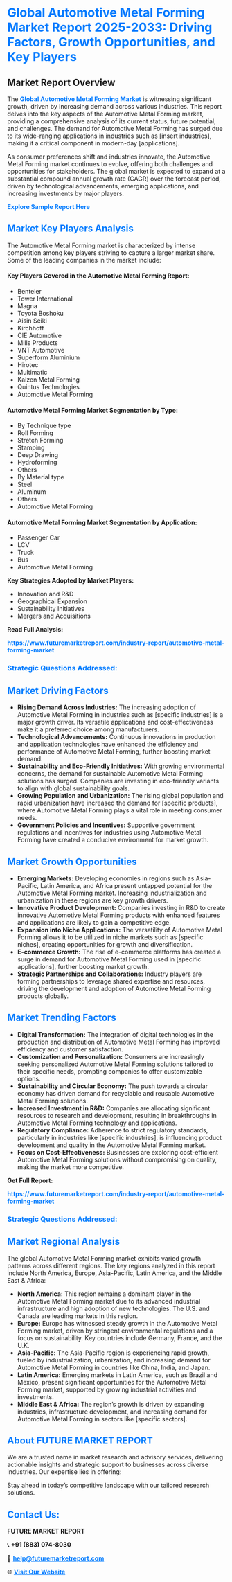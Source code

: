<h1 style="color: #007BFF;">Global Automotive Metal Forming Market Report 2025-2033: Driving Factors, Growth Opportunities, and Key Players</h1>

<section id="overview">
<h2>Market Report Overview</h2>
<p>The <a href="https://www.futuremarketreport.com/industry-report/automotive-metal-forming-market" style="color: #007BFF; text-decoration: none;"><strong>Global Automotive Metal Forming Market</strong></a> is witnessing significant growth, driven by increasing demand across various industries. This report delves into the key aspects of the Automotive Metal Forming market, providing a comprehensive analysis of its current status, future potential, and challenges. The demand for Automotive Metal Forming has surged due to its wide-ranging applications in industries such as [insert industries], making it a critical component in modern-day [applications].</p>
<p>As consumer preferences shift and industries innovate, the Automotive Metal Forming market continues to evolve, offering both challenges and opportunities for stakeholders. The global market is expected to expand at a substantial compound annual growth rate (CAGR) over the forecast period, driven by technological advancements, emerging applications, and increasing investments by major players.</p>
</section>

<section id="overview">
<p><a href="https://www.futuremarketreport.com/request-sample/reportId=100504" style="color: #007BFF; text-decoration: none;"><strong>Explore Sample Report Here</strong></a></p>
</section>

<section id="key-players">
<h2 style="color: #007BFF;">Market Key Players Analysis</h2>
<p>The Automotive Metal Forming market is characterized by intense competition among key players striving to capture a larger market share. Some of the leading companies in the market include:</p>
<h4>Key Players Covered in the Automotive Metal Forming Report:</h4>
<ul><li>Benteler</li><li>Tower International</li><li>Magna</li><li>Toyota Boshoku</li><li>Aisin Seiki</li><li>Kirchhoff</li><li>CIE Automotive</li><li>Mills Products</li><li>VNT Automotive</li><li>Superform Aluminium</li><li>Hirotec</li><li>Multimatic</li><li>Kaizen Metal Forming</li><li>Quintus Technologies</li><li>Automotive Metal Forming</li></ul>
<h4>Automotive Metal Forming Market Segmentation by Type:</h4>
<ul><li>By Technique type</li><li>Roll Forming</li><li>Stretch Forming</li><li>Stamping</li><li>Deep Drawing</li><li>Hydroforming</li><li>Others</li><li>By Material type</li><li>Steel</li><li>Aluminum</li><li>Others</li><li>Automotive Metal Forming</li></ul>

<h4>Automotive Metal Forming Market Segmentation by Application:</h4>
<ul><li>Passenger Car</li><li>LCV</li><li>Truck</li><li>Bus</li><li>Automotive Metal Forming</li></ul>
<p><strong>Key Strategies Adopted by Market Players:</strong></p>
<ul>
<li>Innovation and R&D</li>
<li>Geographical Expansion</li>
<li>Sustainability Initiatives</li>
<li>Mergers and Acquisitions</li>
</ul>
</section>

<section>
<p><strong>Read Full Analysis: </strong></p><a href="https://www.futuremarketreport.com/industry-report/automotive-metal-forming-market" style="color: #007BFF; text-decoration: none;"><strong>https://www.futuremarketreport.com/industry-report/automotive-metal-forming-market</strong></a>
<h3 style="color: #007BFF;">Strategic Questions Addressed:</h3>
</section>

<section id="driving-factors">
<h2 style="color: #007BFF;">Market Driving Factors</h2>
<ul>
<li><strong>Rising Demand Across Industries:</strong> The increasing adoption of Automotive Metal Forming in industries such as [specific industries] is a major growth driver. Its versatile applications and cost-effectiveness make it a preferred choice among manufacturers.</li>
<li><strong>Technological Advancements:</strong> Continuous innovations in production and application technologies have enhanced the efficiency and performance of Automotive Metal Forming, further boosting market demand.</li>
<li><strong>Sustainability and Eco-Friendly Initiatives:</strong> With growing environmental concerns, the demand for sustainable Automotive Metal Forming solutions has surged. Companies are investing in eco-friendly variants to align with global sustainability goals.</li>
<li><strong>Growing Population and Urbanization:</strong> The rising global population and rapid urbanization have increased the demand for [specific products], where Automotive Metal Forming plays a vital role in meeting consumer needs.</li>
<li><strong>Government Policies and Incentives:</strong> Supportive government regulations and incentives for industries using Automotive Metal Forming have created a conducive environment for market growth.</li>
</ul>
</section>

<section id="growth-opportunities">
<h2 style="color: #007BFF;">Market Growth Opportunities</h2>
<ul>
<li><strong>Emerging Markets:</strong> Developing economies in regions such as Asia-Pacific, Latin America, and Africa present untapped potential for the Automotive Metal Forming market. Increasing industrialization and urbanization in these regions are key growth drivers.</li>
<li><strong>Innovative Product Development:</strong> Companies investing in R&D to create innovative Automotive Metal Forming products with enhanced features and applications are likely to gain a competitive edge.</li>
<li><strong>Expansion into Niche Applications:</strong> The versatility of Automotive Metal Forming allows it to be utilized in niche markets such as [specific niches], creating opportunities for growth and diversification.</li>
<li><strong>E-commerce Growth:</strong> The rise of e-commerce platforms has created a surge in demand for Automotive Metal Forming used in [specific applications], further boosting market growth.</li>
<li><strong>Strategic Partnerships and Collaborations:</strong> Industry players are forming partnerships to leverage shared expertise and resources, driving the development and adoption of Automotive Metal Forming products globally.</li>
</ul>
</section>

<section id="trending-factors">
<h2 style="color: #007BFF;">Market Trending Factors</h2>
<ul>
<li><strong>Digital Transformation:</strong> The integration of digital technologies in the production and distribution of Automotive Metal Forming has improved efficiency and customer satisfaction.</li>
<li><strong>Customization and Personalization:</strong> Consumers are increasingly seeking personalized Automotive Metal Forming solutions tailored to their specific needs, prompting companies to offer customizable options.</li>
<li><strong>Sustainability and Circular Economy:</strong> The push towards a circular economy has driven demand for recyclable and reusable Automotive Metal Forming solutions.</li>
<li><strong>Increased Investment in R&D:</strong> Companies are allocating significant resources to research and development, resulting in breakthroughs in Automotive Metal Forming technology and applications.</li>
<li><strong>Regulatory Compliance:</strong> Adherence to strict regulatory standards, particularly in industries like [specific industries], is influencing product development and quality in the Automotive Metal Forming market.</li>
<li><strong>Focus on Cost-Effectiveness:</strong> Businesses are exploring cost-efficient Automotive Metal Forming solutions without compromising on quality, making the market more competitive.</li>
</ul>
</section>

<section>
<p><strong>Get Full Report: </strong></p><a href="https://www.futuremarketreport.com/industry-report/automotive-metal-forming-market" style="color: #007BFF; text-decoration: none;"><strong>https://www.futuremarketreport.com/industry-report/automotive-metal-forming-market</strong></a>
<h3 style="color: #007BFF;">Strategic Questions Addressed:</h3>
</section>


<section id="regional-analysis">
<h2 style="color: #007BFF;">Market Regional Analysis</h2>
<p>The global Automotive Metal Forming market exhibits varied growth patterns across different regions. The key regions analyzed in this report include North America, Europe, Asia-Pacific, Latin America, and the Middle East & Africa:</p>
<ul>
<li><strong>North America:</strong> This region remains a dominant player in the Automotive Metal Forming market due to its advanced industrial infrastructure and high adoption of new technologies. The U.S. and Canada are leading markets in this region.</li>
<li><strong>Europe:</strong> Europe has witnessed steady growth in the Automotive Metal Forming market, driven by stringent environmental regulations and a focus on sustainability. Key countries include Germany, France, and the U.K.</li>
<li><strong>Asia-Pacific:</strong> The Asia-Pacific region is experiencing rapid growth, fueled by industrialization, urbanization, and increasing demand for Automotive Metal Forming in countries like China, India, and Japan.</li>
<li><strong>Latin America:</strong> Emerging markets in Latin America, such as Brazil and Mexico, present significant opportunities for the Automotive Metal Forming market, supported by growing industrial activities and investments.</li>
<li><strong>Middle East & Africa:</strong> The region’s growth is driven by expanding industries, infrastructure development, and increasing demand for Automotive Metal Forming in sectors like [specific sectors].</li>
</ul>
</section>

<footer>
<h2 style="color: #007BFF;">About FUTURE MARKET REPORT</h2>
<p>We are a trusted name in market research and advisory services, delivering actionable insights and strategic support to businesses across diverse industries. Our expertise lies in offering:</p>

<p>Stay ahead in today’s competitive landscape with our tailored research solutions.</p>

<h2 style="color: #007BFF;">Contact Us:</h2>
<p><strong>FUTURE MARKET REPORT</strong></p>
<p>📞 <strong>+91 (883) 074-8030</strong></p>
<p>📧 <strong><a href="mailto:help@futuremarketreport.com" style="color: #007BFF;">help@futuremarketreport.com</a></strong></p>
<p>🌐 <strong><a href="https://www.futuremarketreport.com/" style="color: #007BFF;">Visit Our Website</a></strong></p>
</footer>